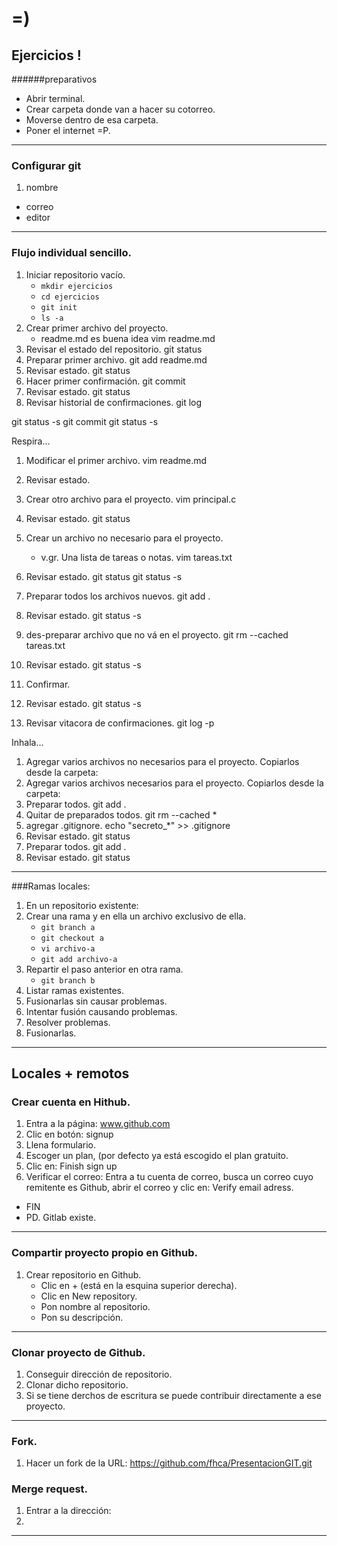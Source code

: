 # =)
## Ejercicios ! 

######preparativos
* Abrir terminal.
* Crear carpeta donde van a hacer su cotorreo.
* Moverse dentro de esa carpeta.
* Poner el internet =P.

___

### Configurar git

1. nombre
* correo
* editor 

___

### Flujo individual sencillo.

1. Iniciar repositorio vacío.
	* `mkdir ejercicios`
	* `cd ejercicios`
	* `git init`
	* `ls -a`
1. Crear primer archivo del proyecto.
	* readme.md es buena idea
vim readme.md
1. Revisar el estado del repositorio.
git status
1. Preparar primer archivo.
git add readme.md 
1. Revisar estado.
git status
1. Hacer primer confirmación.
git commit 
1. Revisar estado.
git status
1. Revisar historial de confirmaciones.
git log


git status -s
git commit 
git status -s

Respira...

1. Modificar el primer archivo.
vim readme.md 
1. Revisar estado.

1. Crear otro archivo para el proyecto.
vim principal.c
1. Revisar estado.
git status
1. Crear un archivo no necesario para el proyecto.
	* v.gr. Una lista de tareas o notas. 
vim tareas.txt
1. Revisar estado.
git status
git status -s
1. Preparar todos los archivos nuevos.
git add .
1. Revisar estado.
git status -s
2. des-preparar archivo que no vá en el proyecto.
git rm --cached tareas.txt 
3. Revisar estado.
git status -s
3. Confirmar.
4. Revisar estado.
git status -s
5. Revisar vitacora de confirmaciones.
git log -p

Inhala...

1. Agregar varios archivos no necesarios para el proyecto.
Copiarlos desde la carpeta: 
2. Agregar varios archivos necesarios para el proyecto.
Copiarlos desde la carpeta:
3. Preparar todos.
git add .
4. Quitar de preparados todos.
git rm --cached *
5. agregar .gitignore.
echo "secreto_*" >> .gitignore
6. Revisar estado.
git status
7. Preparar todos.
git add .
8. Revisar estado.
git status


___

###Ramas locales:

1. En un repositorio existente:
1. Crear una rama y en ella un archivo exclusivo de ella.
	* `git branch a` 
	* `git checkout a`
	* `vi archivo-a`
	* `git add archivo-a`
1. Repartir el paso anterior en otra rama. 
	* `git branch b`
1. Listar ramas existentes.
1. Fusionarlas sin causar problemas.
1. Intentar fusión causando problemas.
1. Resolver problemas.
1. Fusionarlas.

___

## Locales + remotos

### Crear cuenta en Hithub.

1. Entra a la página: www.github.com
1. Clic en botón: signup
1. Llena formulario.
1. Escoger un plan, (por defecto ya está escogido el plan gratuito.
1. Clic en: Finish sign up
1. Verificar el correo: Entra a tu cuenta de correo, busca un correo cuyo remitente es Github, abrir el correo y clic en: Verify email adress.
- FIN
- PD. Gitlab existe.

___

### Compartir proyecto propio en Github.

1. Crear repositorio en Github.
	- Clic en + (está en la esquina superior derecha).
	- Clic en New repository.
	- Pon nombre al repositorio.
	- Pon su descripción.

___

### Clonar proyecto de Github.

1. Conseguir dirección de repositorio.
1. Clonar dicho repositorio.
1. Si se tiene derchos de escritura se puede contribuir directamente a ese proyecto.

___

### Fork.

1. Hacer un fork de la URL: https://github.com/fhca/PresentacionGIT.git

### Merge request.

1. Entrar a la dirección:
2. 

___
